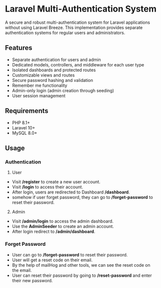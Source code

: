 

# Laravel Multi-Authentication System
A secure and robust multi-authentication system for Laravel applications without using Laravel Breeze. This implementation provides separate authentication systems for regular users and administrators.

## Features
- Separate authentication for users and admin
- Dedicated models, controllers, and middleware for each user type
- Isolated dashboards and protected routes
- Customizable views and routes
- Secure password hashing and validation
- Remember me functionality
- Admin-only login (admin creation through seeding)
- User session management


## Requirements
- PHP 8.1+
- Laravel 10+
- MySQL 8.0+


## Usage

### Authentication
1. User 
  - Visit **/register** to create a new user account.
  - Visit **/login** to access their account.
  - After login, users are redirected to Dashboard **/dashboard**. 
  - somehow if user forget password, they can go to **/forget-password** to reset their password.

2. Admin
  - Visit **/admin/login** to access the admin dashboard.
  - Use the **AdminSeeder** to create an admin account.
  - After login redirect to **/admin/dashboard**.

### Forget Password
- User can go to **/forget-password** to reset their password.
- User will get a reset code on their email.
- By the help of mailHog and other tools, we can see the reset code on the email.
- User can reset their password by going to **/reset-password** and enter their new password.










